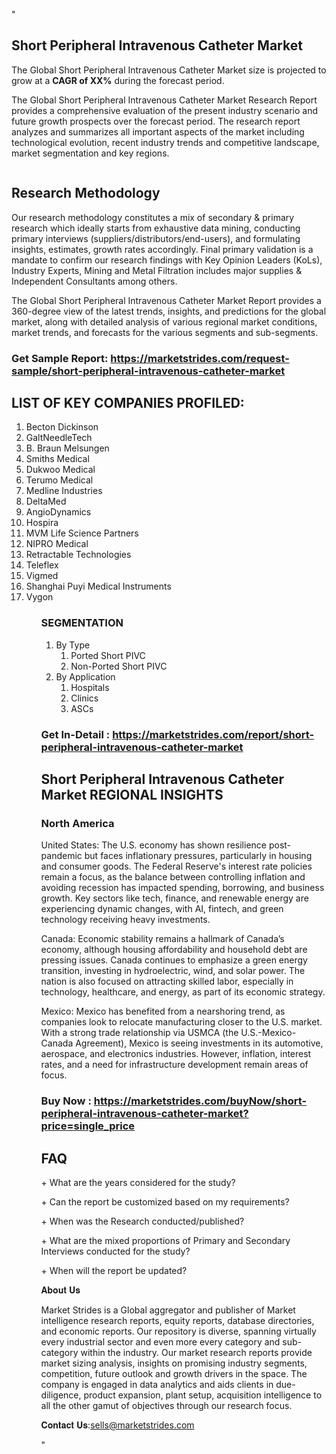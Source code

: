 "<h2>Short Peripheral Intravenous Catheter Market</h2>
<p>The Global Short Peripheral Intravenous Catheter Market size is projected to grow at a <strong>CAGR of XX%</strong> during the forecast period.</p>
<p>The Global Short Peripheral Intravenous Catheter Market Research Report provides a comprehensive evaluation of the present industry scenario and future growth prospects over the forecast period. The research report analyzes and summarizes all important aspects of the market including technological evolution, recent industry trends and competitive landscape, market segmentation and key regions.</p>
<p><img style=""width: 100%;"" src=""https://marketstrides.com//uploads/images/marketstrides-051.png"" alt=""Short Peripheral Intravenous Catheter Market Report Analysis"" /></p>
<h2>Research Methodology</h2>
<p>Our research methodology constitutes a mix of secondary &amp; primary research which ideally starts from exhaustive data mining, conducting primary interviews (suppliers/distributors/end-users), and formulating insights, estimates, growth rates accordingly. Final primary validation is a mandate to confirm our research findings with Key Opinion Leaders (KoLs), Industry Experts, Mining and Metal Filtration includes major supplies &amp; Independent Consultants among others.</p>
<p>The Global Short Peripheral Intravenous Catheter Market Report provides a 360-degree view of the latest trends, insights, and predictions for the global market, along with detailed analysis of various regional market conditions, market trends, and forecasts for the various segments and sub-segments.</p>
<h3><strong>Get Sample Report: <a href=
https://marketstrides.com/request-sample/short-peripheral-intravenous-catheter-market>https://marketstrides.com/request-sample/short-peripheral-intravenous-catheter-market</a></strong></h3>
<h2>LIST OF KEY COMPANIES PROFILED:</h2>
<p><ol><li>
Becton Dickinson</li><li>GaltNeedleTech</li><li>B. Braun Melsungen</li><li>Smiths Medical</li><li>Dukwoo Medical</li><li>Terumo Medical</li><li>Medline Industries</li><li>DeltaMed</li><li>AngioDynamics</li><li>Hospira</li><li>MVM Life Science Partners</li><li>NIPRO Medical</li><li>Retractable Technologies</li><li>Teleflex</li><li>Vigmed</li><li>Shanghai Puyi Medical Instruments</li><li>Vygon


</li><ol></p>
<h3>SEGMENTATION</h3>
<p><ol><li>By Type<ol><li>Ported Short PIVC</li><li>Non-Ported Short PIVC</li></ol></li><li>By Application<ol><li>Hospitals</li><li>Clinics</li><li>ASCs</li></ol></li></ol></p>
<h3><strong>Get In-Detail : <a href=https://marketstrides.com/report/short-peripheral-intravenous-catheter-market>https://marketstrides.com/report/short-peripheral-intravenous-catheter-market</a></strong></h3>
<h2>Short Peripheral Intravenous Catheter Market REGIONAL INSIGHTS</h2>
<h3>North America</h3>
<p>United States: The U.S. economy has shown resilience post-pandemic but faces inflationary pressures, particularly in housing and consumer goods. The Federal Reserve's interest rate policies remain a focus, as the balance between controlling inflation and avoiding recession has impacted spending, borrowing, and business growth. Key sectors like tech, finance, and renewable energy are experiencing dynamic changes, with AI, fintech, and green technology receiving heavy investments.</p>
<p>Canada: Economic stability remains a hallmark of Canada’s economy, although housing affordability and household debt are pressing issues. Canada continues to emphasize a green energy transition, investing in hydroelectric, wind, and solar power. The nation is also focused on attracting skilled labor, especially in technology, healthcare, and energy, as part of its economic strategy.</p>
<p>Mexico: Mexico has benefited from a nearshoring trend, as companies look to relocate manufacturing closer to the U.S. market. With a strong trade relationship via USMCA (the U.S.-Mexico-Canada Agreement), Mexico is seeing investments in its automotive, aerospace, and electronics industries. However, inflation, interest rates, and a need for infrastructure development remain areas of focus.</p>
<h3><strong>Buy Now : <a href=https://marketstrides.com/buyNow/short-peripheral-intravenous-catheter-market?price=single_price>https://marketstrides.com/buyNow/short-peripheral-intravenous-catheter-market?price=single_price</a></strong></h3>
<h2>FAQ</h2>
<p>+ What are the years considered for the study?</p>
<p>+ Can the report be customized based on my requirements?</p>
<p>+ When was the Research conducted/published?</p>
<p>+ What are the mixed proportions of Primary and Secondary Interviews conducted for the study?</p>
<p>+ When will the report be updated?</p>
<p>𝐀𝐛𝐨𝐮𝐭 𝐔𝐬</p>
<p>Market Strides is a Global aggregator and publisher of Market intelligence research reports, equity reports, database directories, and economic reports. Our repository is diverse, spanning virtually every industrial sector and even more every category and sub-category within the industry. Our market research reports provide market sizing analysis, insights on promising industry segments, competition, future outlook and growth drivers in the space. The company is engaged in data analytics and aids clients in due-diligence, product expansion, plant setup, acquisition intelligence to all the other gamut of objectives through our research focus.</p>
<p>𝐂𝐨𝐧𝐭𝐚𝐜𝐭 𝐔𝐬:<a href=mailto:sells@marketstrides.com>sells@marketstrides.com</a></p>"
